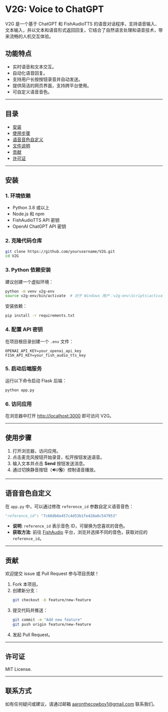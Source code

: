 
# V2G: Voice to ChatGPT

V2G 是一个基于 ChatGPT 和 FishAudioTTS 的语音对话程序，支持语音输入、文本输入，并以文本和语音形式返回回复。它结合了自然语言处理和语音技术，带来流畅的人机交互体验。

## 功能特点
- 实时语音和文本交互。
- 自动化语音回复。
- 支持用户长按按钮录音并自动发送。
- 提供简洁的网页界面，支持跨平台使用。
- 可自定义语音音色。

---

## 目录
- [安装](#安装)
- [使用步骤](#使用步骤)
- [语音音色自定义](#语音音色自定义)
- [文件说明](#文件说明)
- [贡献](#贡献)
- [许可证](#许可证)

---

## 安装

### 1. 环境依赖
- Python 3.8 或以上
- Node.js 和 npm
- FishAudioTTS API 密钥
- OpenAI ChatGPT API 密钥

### 2. 克隆代码仓库
```bash
git clone https://github.com/yourusername/V2G.git
cd V2G
```

### 3. Python 依赖安装
建议创建一个虚拟环境：
```bash
python -m venv v2g-env
source v2g-env/bin/activate  # 对于 Windows 用户：v2g-env\Scripts\activate
```

安装依赖：
```bash
pip install -r requirements.txt
```

### 4. 配置 API 密钥
在项目根目录创建一个 `.env` 文件：
```plaintext
OPENAI_API_KEY=your_openai_api_key
FISH_API_KEY=your_fish_audio_tts_key
```

### 5. 启动后端服务
运行以下命令启动 Flask 后端：
```bash
python app.py
```

### 6. 访问应用
在浏览器中打开 [http://localhost:3000](http://localhost:3000) 即可访问 V2G。

---

## 使用步骤

1. 打开浏览器，访问应用。
2. 点击麦克风按钮开始录音，松开按钮发送语音。
3. 输入文本并点击 **Send** 按钮发送消息。
4. 通过切换静音按钮（🔊/🔇）控制语音播放。

---

## 语音音色自定义

在 `app.py` 中，可以通过修改 `reference_id` 参数自定义语音音色：
```python
"reference_id": "7c66db6e457c4d53b1fe428a8c547953"
```

- **说明**: `reference_id` 表示音色 ID，可替换为您喜欢的音色。
- **获取方法**: 前往 [FishAudio](https://fish.audio/) 平台，浏览并选择不同的音色，获取对应的 `reference_id`。

---

## 贡献

欢迎提交 issue 或 Pull Request 参与项目贡献！

1. Fork 本项目。
2. 创建新分支：
   ```bash
   git checkout -b feature/new-feature
   ```
3. 提交代码并推送：
   ```bash
   git commit -m "Add new feature"
   git push origin feature/new-feature
   ```
4. 发起 Pull Request。

---

## 许可证

MIT License.

---

## 联系方式

如有任何疑问或建议，请通过邮箱 aaronthecowboy1@gmail.com 联系我们。

